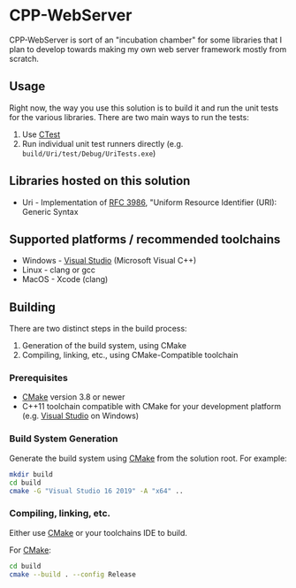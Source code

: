 # CPP-WebServer

CPP-WebServer is sort of an "incubation chamber" for some libraries that I plan to develop towards making my own web server framework mostly from scratch.

## Usage

Right now, the way you use this solution is to build it and run the unit tests for the various libraries. There are two main ways to run the tests:

1. Use [CTest](https://cmake.org/cmake/help/latest/module/CTest.html)
2. Run individual unit test runners directly (e.g. `build/Uri/test/Debug/UriTests.exe`)

## Libraries hosted on this solution

* Uri - Implementation of [RFC 3986](https://tools.ietf.org/html/rfc3986),
  "Uniform Resource Identifier (URI): Generic Syntax

## Supported platforms / recommended toolchains

* Windows - [Visual Studio](https://www.visualstudio.com/) (Microsoft Visual C++)
* Linux - clang or gcc
* MacOS - Xcode (clang)

## Building

There are two distinct steps in the build process:

1. Generation of the build system, using CMake
2. Compiling, linking, etc., using CMake-Compatible toolchain

### Prerequisites

* [CMake](https://cmake.org/) version 3.8 or newer
* C++11 toolchain compatible with CMake for your development platform (e.g. [Visual Studio](https://www.visualstudio.com/) on Windows)

### Build System Generation

Generate the build system using [CMake](https://cmake.org/) from the solution root. For example:

```bash
mkdir build
cd build
cmake -G "Visual Studio 16 2019" -A "x64" ..
```

### Compiling, linking, etc.

Either use [CMake](htpps://cmake.org/) or your toolchains IDE to build.

For [CMake](https://cmake.org/):

```bash
cd build
cmake --build . --config Release
```